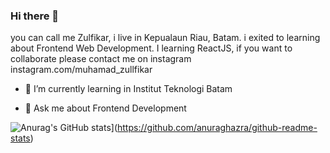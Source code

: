 ### Hi there 👋
you can call me Zulfikar, i live in Kepualaun Riau, Batam. i exited to learning about Frontend Web Development. I learning ReactJS, if you want to collaborate please contact me on instagram instagram.com/muhamad_zullfikar


<!-- **Muhamadzulfikar/Muhamadzulfikar** is a ✨ _special_ ✨ repository because its `README.md` (this file) appears on your GitHub profile.

Here are some ideas to get you started: -->

<!-- - 🔭 I’m currently working on ... -->
- 🌱 I’m currently learning in Institut Teknologi Batam
<!-- - 👯 I’m looking to collaborate on ...
- 🤔 I’m looking for help with ... -->
- 💬 Ask me about Frontend Development
<!-- - 📫 How to reach me: ...
- 😄 Pronouns: ...
- ⚡ Fun fact: ... -->

![Anurag's GitHub stats](https://github-readme-stats.vercel.app/api?username=muhamadzulfikar)](https://github.com/anuraghazra/github-readme-stats)
